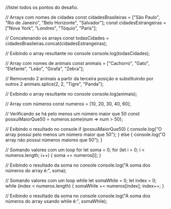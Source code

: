 //listei todos os pontos do desafio.

// Arrays com nomes de cidades
const cidadesBrasileiras = ["São Paulo", "Rio de Janeiro", "Belo Horizonte", "Salvador"];
const cidadesEstrangeiras = ["Nova York", "Londres", "Tóquio", "Paris"];

// Concatenando os arrays
const todasCidades = cidadesBrasileiras.concat(cidadesEstrangeiras);

// Exibindo o array resultante no console
console.log(todasCidades);

// Array com nomes de animais
const animais = ["Cachorro", "Gato", "Elefante", "Leão", "Girafa", "Zebra"];

// Removendo 2 animais a partir da terceira posição e substituindo por outros 2
animais.splice(2, 2, "Tigre", "Panda");

// Exibindo o array resultante no console
console.log(animais);

// Array com números
const numeros = [10, 20, 30, 40, 60];

// Verificando se há pelo menos um número maior que 50
const possuiMaiorQue50 = numeros.some(num => num > 50);

// Exibindo o resultado no console
if (possuiMaiorQue50) {
    console.log("O array possui pelo menos um número maior que 50");
} else {
    console.log("O array não possui números maiores que 50");
}

// Somando valores com um loop for
let soma = 0;
for (let i = 0; i < numeros.length; i++) {
    soma += numeros[i];
}

// Exibindo o resultado da soma no console
console.log("A soma dos números do array é:", soma);

// Somando valores com um loop while
let somaWhile = 0;
let index = 0;
while (index < numeros.length) {
    somaWhile += numeros[index];
    index++;
}

// Exibindo o resultado da soma no console
console.log("A soma dos números do array usando while é:", somaWhile);
